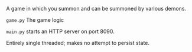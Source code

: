 A game in which you summon and can be summoned by various demons.


`game.py` The game logic

`main.py` starts an HTTP server on port 8090. 

Entirely single threaded; makes no attempt to persist state.
